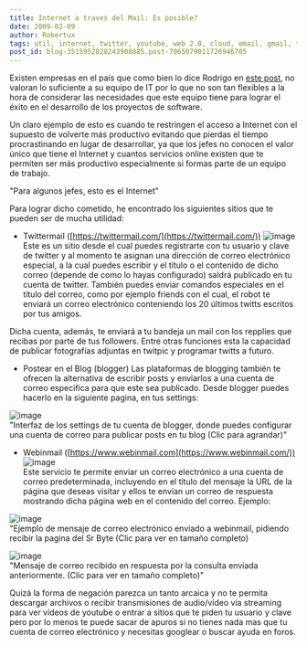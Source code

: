 ```yaml
---
title: Internet a traves del Mail: Es posible?
date: 2009-02-09
author: Robertux
tags: util, internet, twitter, youtube, web 2.0, cloud, email, gmail, tecnicas, empresa, google, tecnologia
post_id: blog-3515952828243908885.post-7065079011726946705
---
```


Existen empresas en el país que como bien lo dice Rodrigo en [este post](https://www.srbyte.com/2008/12/en-una-empresa-el-codigo-es-el-enemigo.html), no valoran lo suficiente a su equipo de IT por lo que no son tan flexibles a la hora de considerar las necesidades que este equipo tiene para lograr el éxito en el desarrollo de los proyectos de software.

Un claro ejemplo de esto es cuando te restringen el acceso a Internet con el supuesto de volverte más productivo evitando que pierdas el tiempo procrastinando en lugar de desarrollar, ya que los jefes no conocen el valor único que tiene el Internet y cuantos servicios online existen que te permiten ser más productivo especialmente si formas parte de un equipo de trabajo.

"Para algunos jefes, esto es
el Internet"

Para lograr dicho cometido, he encontrado los siguientes sitios que te pueden ser de mucha utilidad:

- Twittermail ([https://twittermail.com/](https://twittermail.com/))
![image](https://2.bp.blogspot.com/_jH77WNrMVRA/SY9A4JYMbJI/AAAAAAAAFpY/Wmoos3b4U2c/s400/twittermail.png)    
Este es un sitio desde el cual puedes registrarte con tu usuario y clave de twitter y al momento te asignan una dirección de correo electrónico especial, a la cual puedes escribir y el título o el contenido de dicho correo (depende de como lo hayas configurado) saldrá publicado en tu cuenta de twitter. También puedes enviar comandos especiales en el título del correo, como por ejemplo friends con el cual, el robot te enviará un correo electrónico conteniendo los 20 últimos twitts escritos por tus amigos.

Dicha cuenta, además, te enviará a tu bandeja un mail con los repplies que recibas por parte de tus followers. Entre otras funciones esta la capacidad de publicar fotografías adjuntas en twitpic y programar twitts a futuro.

- Postear en el Blog (blogger)
Las plataformas de blogging también te ofrecen la alternativa de escribir posts y enviarlos a una cuenta de correo especifica para que este sea publicado. Desde blogger puedes hacerlo en la siguiente pagina, en tus settings:

![image](https://2.bp.blogspot.com/_jH77WNrMVRA/SY9MtovGGHI/AAAAAAAAFqI/UmvLJX5hFUM/s400/Blogger+Sr.+Byte+-+Email+Settings.png)    
"Interfaz de los settings de
tu cuenta de blogger, donde puedes configurar una cuenta de correo para publicar posts en tu blog (Clic para agrandar)"

- Webinmail ([https://www.webinmail.com](https://www.webinmail.com/))
![image](https://3.bp.blogspot.com/_jH77WNrMVRA/SY9B3KtRTPI/AAAAAAAAFpg/Qv9Gf5XaMQ8/s400/wimlogo.png)    
Este servicio te permite enviar un correo electrónico a una cuenta de correo predeterminada, incluyendo en el título del mensaje la URL de la página que deseas visitar y ellos te envían un correo de respuesta mostrando dicha página web en el contenido del correo. Ejemplo:

![image](https://1.bp.blogspot.com/_jH77WNrMVRA/SY9CxvVpyjI/AAAAAAAAFpw/CVSKseCr1oU/s400/ComposeMailWebinmail.png)    
"Ejemplo de mensaje de
correo electrónico enviado a webinmail, pidiendo recibir la pagina del Sr Byte (Clic para ver en tamaño completo)

![image](https://3.bp.blogspot.com/_jH77WNrMVRA/SY9DtY6kM6I/AAAAAAAAFqA/soczUUpb6EQ/s400/ReceiveMailWebinmail.png)    
"Mensaje de correo recibido
en respuesta por la consulta enviada anteriormente. (Clic para ver en tamaño completo)"

Quizá la forma de negación parezca un tanto arcaica y no te permita descargar archivos o recibir transmisiones de audio/vídeo vía streaming para ver vídeos de youtube o entrar a sitios que te piden tu usuario y clave pero por lo menos te puede sacar de apuros si no tienes nada mas que tu cuenta de correo electrónico y necesitas googlear o buscar ayuda en foros.